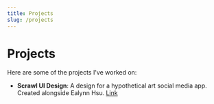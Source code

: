 ```yaml
---
title: Projects
slug: /projects
---
```


# Projects

Here are some of the projects I've worked on:

- **Scrawl UI Design**: A design for a hypothetical art social media app. Created alongside Ealynn Hsu. [Link](scrawl)

<!-- Add more project descriptions -->
